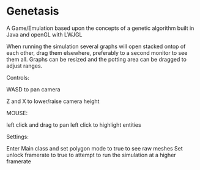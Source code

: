 # Genetasis
A Game/Emulation based upon the concepts of a genetic algorithm built in Java and openGL with LWJGL

When running the simulation several graphs will open stacked ontop of each other, drag them elsewhere, preferably to a second monitor to see them all.
Graphs can be resized and the potting area can be dragged to adjust ranges.


Controls:

WASD to pan camera

Z and X to lower/raise camera height

MOUSE:

left click and drag to pan
left click to highlight entities


Settings:

Enter Main class and set polygon mode to true to see raw meshes
Set unlock framerate to true to attempt to run the simulation at a higher framerate
